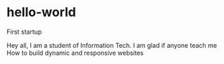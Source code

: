 # hello-world
First startup

Hey all, 
I am a student of Information Tech.
I am glad if anyone teach me How to build dynamic and responsive websites
